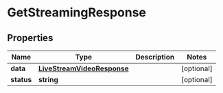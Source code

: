 
# GetStreamingResponse

## Properties

Name | Type | Description | Notes
------------ | ------------- | ------------- | -------------
**data** | [**LiveStreamVideoResponse**](LiveStreamVideoResponse.md) |  |  [optional]
**status** | **string** |  |  [optional]



